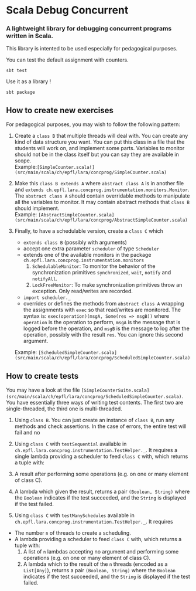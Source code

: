 # Scala Debug Concurrent
### A lightweight library for debugging concurrent programs written in Scala.

This library is intented to be used especially for pedagogical purposes.

You can test the default assignment with counters.

    sbt test

Use it as a library !

    sbt package

## How to create new exercises

For pedagogical purposes, you may wish to follow the following pattern:

1. Create a `class B` that multiple threads will deal with.
   You can create any kind of data structure you want.
   You can put this class in a file that the students will work on, and implement some parts.
   Variables to monitor should not be in the class itself but you can say they are available in scope.  
   Example:`[SimpleCounter.scala!](src/main/scala/ch/epfl/lara/concprog/SimpleCounter.scala)`
   
2. Make this `class B extends A` where `abstract class A` is in another file and `extends ch.epfl.lara.concprog.instrumentation.monitors.Monitor`.
   The `abstract class A` should contain overridable methods to manipulate all the variables to monitor.
   It may contain abstract methods that `class B` should implement.  
   Example: `[AbstractSimpleCounter.scala](src/main/scala/ch/epfl/lara/concprog/AbstractSimpleCounter.scala)`
   
3. Finally, to have a schedulable version, create a `class C` which
   * `extends class B` (possibly with arguments)
   * accept one extra parameter `scheduler` of type `Scheduler`
   * extends one of the available monitors in the package `ch.epfl.lara.concprog.instrumentation.monitors`
     1. `SchedulableMonitor`: To monitor the behavior of the synchronization primitives `synchronized`, `wait`, `notify` and `notifyAll`.
     2. `LockFreeMonitor`: To make synchronization primitives throw an exception. Only read/writes are recorded.
   * `import scheduler._`
   * overrides or defines the methods from `abstract class A` wrapping the assignments with `exec` so that read/writes are monitored.  The syntax is: `exec(operation)(msgA, Some(res => msgB))` where `operation` is the operation to perform, `msgA` is the message that is logged before the operation, and `msgB` is the message to log after the operation, possibly with the result `res`. You can ignore this second argument.
   
   Example: `[ScheduledSimpleCounter.scala](src/main/scala/ch/epfl/lara/concprog/ScheduledSimpleCounter.scala)`

## How to create tests

You may have a look at the file  `[SimpleCounterSuite.scala](src/main/scala/ch/epfl/lara/concprog/ScheduledSimpleCounter.scala)`.
You have essentially three ways of writing test contents. The first two are single-threaded, the third one is multi-threaded.

1. Using `class B`. You can just create an instance of `class B`, run any methods and check assertions.
   In the case of errors, the entire test will fail and no

2. Using `class C` with `testSequential` available in `ch.epfl.lara.concprog.instrumentation.TestHelper._`.
   It requires a single lambda providing a scheduler to feed `class C` with, which returns a tuple with:
  1. A result after performing some operations (e.g. on one or many element of class C).
  2. A lambda which given the result, returns a pair `(Boolean, String)` where the `Boolean` indicates if the test succeeded, and the `String` is displayed if the test failed.

3. Using `class C` with `testManySchedules` available in `ch.epfl.lara.concprog.instrumentation.TestHelper._`.
  It requires 
  * The number `n` of threads to create a scheduling.
  * A lambda providing a scheduler to feed `class C` with, which returns a tuple with:
    1. A list of `n` lambdas accepting no argument and performing some operations (e.g. on one or many element of class C).
    2. A lambda which to the result of the `n` threads (encoded as a `List[Any]`), returns a pair `(Boolean, String)` where the `Boolean` indicates if the test succeeded, and the `String` is displayed if the test failed.
